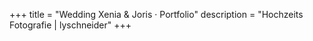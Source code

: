 +++
title = "Wedding Xenia & Joris · Portfolio"
description = "Hochzeits Fotografie | lyschneider"
+++